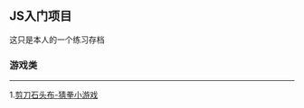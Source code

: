 ## JS入门项目

这只是本人的一个练习存档

### 游戏类
----------------------
1.[剪刀石头布-猜拳小游戏](https://woshigxf.github.io/MyGit/caiquan/game.html)
